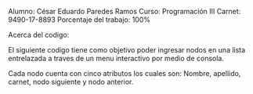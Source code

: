 Alumno: César Eduardo Paredes Ramos
Curso: Programación III
Carnet: 9490-17-8893
Porcentaje del trabajo: 100%

Acerca del codigo: 

El siguiente codigo tiene como objetivo poder ingresar nodos en una lista entrelazada a traves de un menu interactivo por medio de consola. 

Cada nodo cuenta con cinco atributos los cuales son: Nombre, apellido, carnet, nodo siguiente y nodo anterior.
